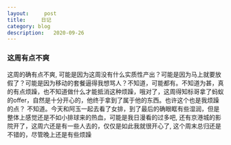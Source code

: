 ```yaml
---
layout:     post
title:     日记
category: blog
description:   2020-09-26
---
```


### 这周有点不爽
  这周的确有点不爽, 可能是因为这周没有什么实质性产出？可能是因为马上就要放假了？可能是因为移动的套餐逼得我想骂人？不知道，可能都有。不知道为甚，真的有点烦躁，也不知道做什么才能抵消这种烦躁，哦对了，这周得知标哥拿了蚂蚁的offer，自然是十分开心的，他终于拿到了属于他的东西。也许这个也是我烦躁的点？ 不知道。今天和阿玉一起去看了女排，到了最后的确眼眶有些湿润，但是整体上感觉还是不如小排球来的热血，可能是我日漫看的过多吧, 还有京港城的影院开了，这周六还是有一些人去的，仅仅是如此我就很开心了, 这个周末总归还是不错的，尽管晚上还是有些烦躁

